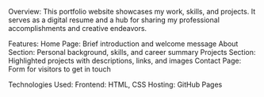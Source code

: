 Overview:
This portfolio website showcases my work, skills, and projects. It serves as a digital resume and a hub for sharing my professional accomplishments and creative endeavors.

Features:
Home Page: Brief introduction and welcome message
About Section: Personal background, skills, and career summary
Projects Section: Highlighted projects with descriptions, links, and images
Contact Page: Form for visitors to get in touch

Technologies Used:
Frontend: HTML, CSS
Hosting: GitHub Pages

